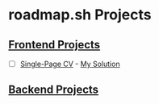 # roadmap.sh Projects

## [Frontend Projects](https://roadmap.sh/frontend)

- [ ] [Single-Page CV](https://roadmap.sh/projects/single-page-cv) - [My Solution](https://github.com/koro427/roadmap.sh_projects/tree/main/01_frontend/single-page_html-only)


## [Backend Projects](https://roadmap.sh/backend)